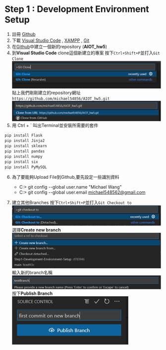 # Step 1 : Development Environment Setup

1. 註冊 [Github](https://github.com/)
2. 下載 [Visual Studio Code](https://code.visualstudio.com/) , [XAMPP](https://www.apachefriends.org/zh_tw/download.html) , [Git](https://git-scm.com/)
3. 在[Github](https://github.com/)中建立一個新的repository (**AIOT_hw5**)
4. 到**Visual Studio Code** clone這個新建立的專案
    按下```Ctrl+Shift+P```並打入```Git Clone```
    <img src="https://raw.githubusercontent.com/michael54856/AIOT_hw5/Step1-Development-Environment-Setup/Image/step1_1.png">
    <br>
    貼上我們剛剛建立的repository網址```https://github.com/michael54856/AIOT_hw5.git```
    <img src="https://raw.githubusercontent.com/michael54856/AIOT_hw5/Step1-Development-Environment-Setup/Image/step1_2.png">
5. 用 Ctrl + ` 叫出Terminal並安裝所需要的套件
```python
pip install Flask 
pip install Jinja2 
pip install sklearn 
pip install pandas  
pip install numpy 
pip install six
pip install PyMySQL
```
6. 為了要能夠Upload File到Github,要先設定一些識別資料
    * C:> git config --global user.name "Michael Wang"
    * C:> git config --global user.email michael548562@gmail.com

7. 建立其他Branches 
    按下```Ctrl+Shift+P```並打入```Git Checkout to```
    <img src="https://raw.githubusercontent.com/michael54856/AIOT_hw5/Step1-Development-Environment-Setup/Image/step1_3.png">
    <br>
    選擇**Create new branch**
    <img src="https://raw.githubusercontent.com/michael54856/AIOT_hw5/Step1-Development-Environment-Setup/Image/step1_4.png">
    <br>
    輸入新的branch名稱
    <img src="https://raw.githubusercontent.com/michael54856/AIOT_hw5/Step1-Development-Environment-Setup/Image/step1_5.png">
    <br>
    按下**Publish Branch**
    <br>
    <img src="https://raw.githubusercontent.com/michael54856/AIOT_hw5/Step1-Development-Environment-Setup/Image/step1_6.png">






